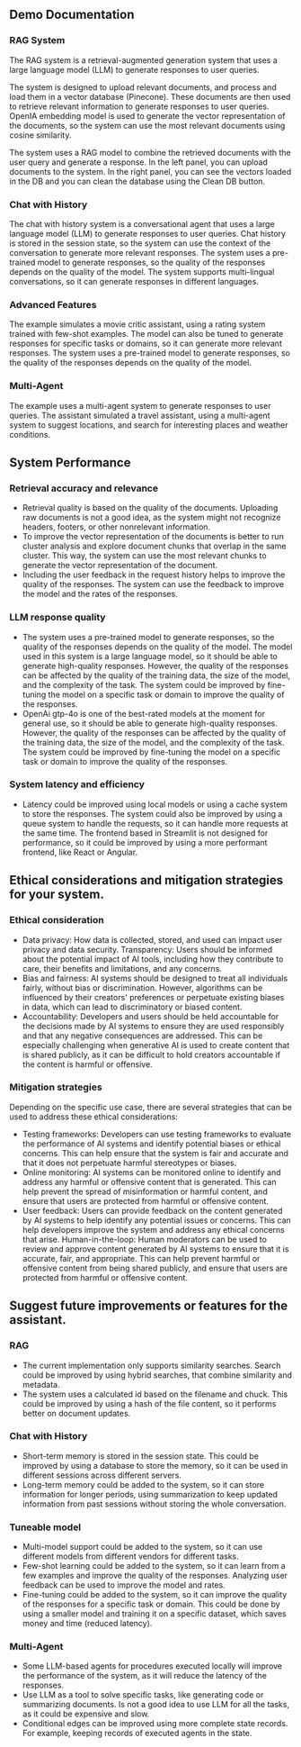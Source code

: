 ## Demo Documentation

### RAG System

The RAG system is a retrieval-augmented generation system that uses a large language model (LLM) to generate responses to user queries.

The system is designed to upload relevant documents, and process and load them in a vector database (Pinecone). These documents are then used to retrieve relevant information to generate responses to user queries. OpenIA embedding model is used to generate the vector representation of the documents, so the system can use the most relevant documents using cosine similarity.

The system uses a RAG model to combine the retrieved documents with the user query and generate a response.
In the left panel, you can upload documents to the system.
In the right panel, you can see the vectors loaded in the DB and you can clean the database using the Clean DB button.

### Chat with History

The chat with history system is a conversational agent that uses a large language model (LLM) to generate responses to user queries.
Chat history is stored in the session state, so the system can use the context of the conversation to generate more relevant responses. The system uses a pre-trained model to generate responses, so the quality of the responses depends on the quality of the model.
The system supports multi-lingual conversations, so it can generate responses in different languages.

### Advanced Features

The example simulates a movie critic assistant, using a rating system trained with few-shot examples.
The model can also be tuned to generate responses for specific tasks or domains, so it can generate more relevant responses. The system uses a pre-trained model to generate responses, so the quality of the responses depends on the quality of the model.

### Multi-Agent
The example uses a multi-agent system to generate responses to user queries. The assistant simulated a travel assistant, using a multi-agent system to suggest locations, and search for interesting places and weather conditions.

## System Performance
### Retrieval accuracy and relevance

* Retrieval quality is based on the quality of the documents. Uploading raw documents is not a good idea, as the system might not recognize headers, footers, or other nonrelevant information.
* To improve the vector representation of the documents is better to run cluster analysis and explore document chunks that overlap in the same cluster. This way, the system can use the most relevant chunks to generate the vector representation of the document.
* Including the user feedback in the request history helps to improve the quality of the responses. The system can use the feedback to improve the model and the rates of the responses.

### LLM response quality

* The system uses a pre-trained model to generate responses, so the quality of the responses depends on the quality of the model. The model used in this system is a large language model, so it should be able to generate high-quality responses. However, the quality of the responses can be affected by the quality of the training data, the size of the model, and the complexity of the task. The system could be improved by fine-tuning the model on a specific task or domain to improve the quality of the responses.
* OpenAi gtp-4o is one of the best-rated models at the moment for general use, so it should be able to generate high-quality responses. However, the quality of the responses can be affected by the quality of the training data, the size of the model, and the complexity of the task. The system could be improved by fine-tuning the model on a specific task or domain to improve the quality of the responses.

### System latency and efficiency

* Latency could be improved using local models or using a cache system to store the responses. The system could also be improved by using a queue system to handle the requests, so it can handle more requests at the same time.
The frontend based in Streamlit is not designed for performance, so it could be improved by using a more performant frontend, like React or Angular.

## Ethical considerations and mitigation strategies for your system.

### Ethical consideration

* Data privacy: How data is collected, stored, and used can impact user privacy and data security.
Transparency: Users should be informed about the potential impact of AI tools, including how they contribute to care, their benefits and limitations, and any concerns.
* Bias and fairness: AI systems should be designed to treat all individuals fairly, without bias or discrimination. However, algorithms can be influenced by their creators' preferences or perpetuate existing biases in data, which can lead to discriminatory or biased content.
* Accountability: Developers and users should be held accountable for the decisions made by AI systems to ensure they are used responsibly and that any negative consequences are addressed. This can be especially challenging when generative AI is used to create content that is shared publicly, as it can be difficult to hold creators accountable if the content is harmful or offensive.

### Mitigation strategies

Depending on the specific use case, there are several strategies that can be used to address these ethical considerations:
* Testing frameworks: Developers can use testing frameworks to evaluate the performance of AI systems and identify potential biases or ethical concerns. This can help ensure that the system is fair and accurate and that it does not perpetuate harmful stereotypes or biases.
* Online monitoring: AI systems can be monitored online to identify and address any harmful or offensive content that is generated. This can help prevent the spread of misinformation or harmful content, and ensure that users are protected from harmful or offensive content.
* User feedback: Users can provide feedback on the content generated by AI systems to help identify any potential issues or concerns. This can help developers improve the system and address any ethical concerns that arise.
Human-in-the-loop: Human moderators can be used to review and approve content generated by AI systems to ensure that it is accurate, fair, and appropriate. This can help prevent harmful or offensive content from being shared publicly, and ensure that users are protected from harmful or offensive content.

## Suggest future improvements or features for the assistant.
### RAG

* The current implementation only supports similarity searches. Search could be improved by using hybrid searches, that combine similarity and metadata.
* The system uses a calculated id based on the filename and chuck. This could be improved by using a hash of the file content, so it performs better on document updates.
### Chat with History
* Short-term memory is stored in the session state. This could be improved by using a database to store the memory, so it can be used in different sessions across different servers.
* Long-term memory could be added to the system, so it can store information for longer periods, using summarization to keep updated information from past sessions without storing the whole conversation.

### Tuneable model
* Multi-model support could be added to the system, so it can use different models from different vendors for different tasks.
* Few-shot learning could be added to the system, so it can learn from a few examples and improve the quality of the responses. Analyzing user feedback can be used to improve the model and rates.
* Fine-tuning could be added to the system, so it can improve the quality of the responses for a specific task or domain. This could be done by using a smaller model and training it on a specific dataset, which saves money and time (reduced latency).

### Multi-Agent
* Some LLM-based agents for procedures executed locally will improve the performance of the system, as it will reduce the latency of the responses.
* Use LLM as a tool to solve specific tasks, like generating code or summarizing documents. Is not a good idea to use LLM for all the tasks, as it could be expensive and slow.
* Conditional edges can be improved using more complete state records. For example, keeping records of executed agents in the state.

